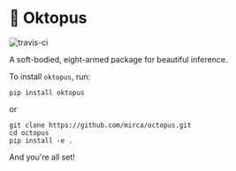 # 🐙 Oktopus
![travis-ci](https://travis-ci.org/mirca/octopus.svg?branch=master)

A soft-bodied, eight-armed package for beautiful inference.

To install ``oktopus``, run:

```
pip install oktopus
```

or

```
git clone https://github.com/mirca/octopus.git
cd octopus
pip install -e .
```

And you're all set!
